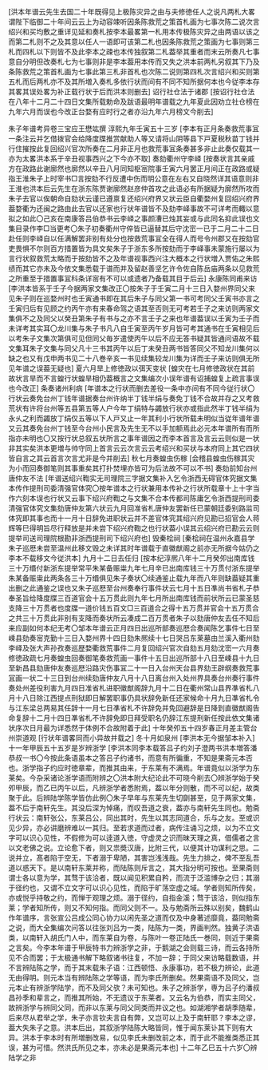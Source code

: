 <!-- { "loadSidebar": true } -->
[洪本年谱云先生去国二十年既得见上极陈灾异之由与夫修徳任人之说凡两札大畧谓陛下临御二十年间云云上为动容竦听因条陈救荒之策首札画为七事次陈二说次言绍兴和买均敷之重详见延和奏札按李本最畧第一札用本传极陈灾异之由两语以该之而第二札则不之及其意以任人一语即可该第二札也因条陈救荒之策画为七事则第三札而四札以下则皆不及此李本之疎也本传独叙第二札葢举其重者而末云所奏凡七事意自分明但改奏札七为七事则非是李本葢用本传而又失之洪本前两札另叙其下乃及条陈救荒之策首札画为七事此第三札非首札也次陈二说则第四札次言绍兴和买则第五札而后两札亦不及其所増入奏札多依行状而间有不同不知所据何本也今従李本存其畧其误处畧为补正载行状于后而洪本则删去]
诏行社仓法于诸郡
[按诏行社仓法在八年十二月二十四日文集所载勅命及跋语最明年谱载之九年夏此因劝立社仓榜在九年六月而误也今改正台婺有应时行之者亦沿九年六月榜文今削去]

朱子年谱考异卷三宝应王懋竑撰
淳熙九年壬寅五十三岁
[李本有正月条奏救荒事冝一条注云并乞借拨官会给降度牒推赏献助人等又请将山阴等县下戸夏税秋苗丁钱并行住摧按此复回绍兴官次所奏在二月非正月也救荒事冝条奏甚多非止此奏仅载其一亦为太畧洪本系于辛丑视事西兴之下今亦不取]
奏劾衢州守李峄
[按奏状言其亲戚方在政路此谢廓然也廓然以辛丑八月同知枢宻院事壬寅六月罢正月间正在政路或疑指王淮朱子上时宰书□言按劾不行反遭中伤而明公意在左右又自晓然详其语意则非王淮也洪本后云先生在浙东陈贾谢廓然赵彦仲首攻之此语必有所据疑为廓然所攻而朱子去官以俟朝命自劾状云谨已遵禀复还绍兴府界又状云臣自衢婺州复回绍兴府界葢婺衢为还闽之路由此去官以还家也行状年谱皆不及劾李峄事故不可详考而輙以意拟之如此〇己亥在南康答吕伯恭书云李峄之事颜漕已烛其妄或与此同名抑此误也文集目录作李□当更考〇朱子初奏衢州守倅皆已逼替其后守沈崈一已于二月二十二日赴任则李峄自以任满解罢非别有处分也按救荒事冝全在得人而号令州郡又在按劾官吏畏惧不尔则百方措置皆为具文矣朱子于浙东多所按劾而于李峄事未蒙施行屡以为言行状叙救荒太略而于按劾皆不之及年谱视事西兴注大概本之行状増入贾佑之朱熙绩而其它亦未及今依文集悉载于谱而并及留赵善坚乞许令佐自陈岳庙两条以见救荒之所重至于措置事冝科条详宻有不可以或遗者乃备载其目于后云]
永康陈同甫来访
[李洪本皆系于壬子今据两家文集改正〇按朱子于壬寅二月十三日入婺州界同父来见朱子则在巡婺州时也壬寅通书即在其后朱子与同父第一书可考同父壬寅书亦言之壬寅归后有见顾之约丙午亦有来春命驾之语其至否则无可考若壬子之来访则两家文集俱不之及同父以癸丑第朱子有书与之亦不言壬子之来也年谱葢误以壬寅为壬子而未详考其实耳〇龙川集与朱子书凡八自壬寅至丙午岁月皆可考其通书在壬寅相见后以考朱子文集次第俱可见但同父毎岁遣使丙午以后不应无答书疑其皆通问语故不载文集耳朱子文集与同父凡十三书其丙午以后丁未癸丑两书皆答同父不知龙川集何以缺之也又有戊申两书见二十八巻辛亥一书见续集较龙川集为详而壬子来访则俱无所见年谱之误葢无疑也]
夏六月旱上修徳政以弭天变状
[蝗灾在七月修徳政状在其前故状言旱而不言蝗行状蝗旱相仍葢概言之文集编次小误年谱有诏捕蝗复上疏言事误也今改正]
条奏诸州利病
[年谱本之行状而删去差役一条中亦间有不同今従行状〇行状云奏免台州丁钱年谱据奏台州许纳半丁钱半绢与奏免丁钱不合故并存之又考救荒状有许将台州等五县第五等人户今年丁绢特与蠲放行状亦或指此然半丁钱半绢为永乆之利而蠲放丁绢仅五等以下人戸又止一年其利小行状所载未明似当従年谱年谱又云其奏免台州丁钱至今台州小民言及先生无不以手加额焉此必元本年谱所有而所指亦未明也〇又按行状总叙五状所言之事年谱因之而李本首言及言云云则似是一状非其实矣洪本更増与帅守同上首言云云次言云云考绍兴和买状与本府同上其它四状皆自言之其云首言次言尤非是今并削去]
秋七月奏蝗虫伤稼
[会稽县蝗虫伤稼其灾为小而回奏御笔则其事重矣其打扑焚埋亦皆可为后法故不可以不书]
奏劾前知台州唐仲友不法
[年谱送绍兴鞫实无司理院三字据文集补入乞令浙西无碍官体究据文集本传作提刑司委清强官体究〇按年谱本之行状兼用本传补之行状所载章十上十字当作六刻本误也行状又云事下绍兴府鞫之与文集不合本传都司陈庸乞令浙西提刑司委清强官体究文集劾唐仲友第六状云九月回准省札唐仲友罢新任已蒙朝廷委别路监司体究即其事也而十一月十日辞免进职状云并不差官体究其绍兴府见勘已招官会人蒋辉等巳得明旨尽行释放是并未尝下绍兴府鞫之也行状葢小误其云绍兴府已勘云云则提举司送司理院根勘非浙西提刑司下绍兴府也]
毁秦桧祠
[秦桧祠在温州永嘉县学朱子巡厯未尝至温州此移文毁之未详其时年谱载于直徽猷阁之前亦无所据今姑仍之李本不载移文今従洪本]
九月十二日去任归
[按本纪淳熈八年十二月癸夘出南库钱三十万缗付新浙东提举常平朱某备赈粜九年七月辛已出南库钱三十万贯付浙东提举朱某备赈粜此两条各三十万缗俱见朱子奏状〇续通鉴止载九年而八年则缺葢疑其重出删之此通鉴之误也又朱子巡厯至台州奏奉行事件状云七月十五日凖尚书省札子恭奉圣旨给降度牒三百道官会十五万贯此则九年七月所出南库钱而前状所云已蒙圣慈支降三十万贯者也度牒一道价钱五百文□三百道合之得十五万贯并官会十五万贯合之共三十万贯此非别有支降而奏状所云凑成二百万贯者朱子以劾唐仲友去任不知后来应副如何本纪无考〇邹本年谱云正月四日出巡所部奏巡厯合奏闻陈乞事件七日至嵊县劾奏宻克勤十三日入婺州界十四日劾朱熈续十七日哭吕东莱墓由兰溪入衢州劾李峄及张大声孙孜奏巡歴婺衢救荒事件二月复回绍兴官次自劾五月劾沈崈一六月奏修徳政疏七月奏蝗虫回奏御笔奏救荒画一事件十五日出巡所部十八日至嵊县十九日至新昌县劾唐仲友奏巡厯沿路灾伤事冝二十一日入台州天台县界劾王辟纲奏救荒事冝画一状二十三日到台州续劾唐仲友八月十八日离台州入处州界具奏台州奏行事件奏处州差役利害九月四日准省札进职徽猷阁辞九月十二日在衢州常山县界凖省札八月十八日除江西提点刑狱即日解罢职事仍具状辞免新任还家候命十月九日凖省札令与江东梁总两易其任辞十一月七日凖省札不许辞免并免回避辞是日降到直徽猷阁告命复辞十二月十四日凖省札不许辞免即日拜受职名仍辞江东提刑新任按此依文集诸状序次日月最为详悉然于体例不合故附着于此]
十年癸夘五十四岁春正月差主管台州崇道观
[行状年谱畧同而小异故并载之]
冬十月如泉州
[李洪本无今据邹本补入]
十一年甲辰五十五岁是岁辨浙学
[李洪本同李本载答吕子约刘子澄两书洪本増答潘恭叔一书〇今按此条语虽本之答吕子约诸书，而意有所徧重，不知是果斋元本否也。浙学指子约应时徳章辈，而推其由来，于东莱有不满焉。年谱竟似以浙学为东莱矣。今杂采诸论浙学语而附辨之〇洪本附大纪论此不可晓今削去〇辨浙学始于癸夘甲辰，而乙已丙午以后，凡辨浙学者悉附焉，葢以年分则散，而不可以纪，故类聚于此。后辨陆学陈学皆仿此例〇朱子早年与东莱先生切劘甚至，见于两家文集，葢不后于南轩先生。其没后深为悼痛，而叹吾道之衰，葢亦与南轩先生同也。勉斋行状云：南轩张公，东莱吕公，同出其时，先生以其志同道合，乐与之友。至或识见少异，亦必讲磨辨难以一其归。至若求道而过者，病传注诵习之烦，以为不立文字可以识心见性，不假修为可以逹道入徳，守虚灵之识而昧天理之真，借儒者之言以文老佛之说。立论愈下者，则又祟奬汉唐，比附三代，以便其计功谋利之思。二说并立，髙者陷于空无，下者溺于卑陋，其害岂浅浅哉。先生力排之，俾不至乱吾道以惑天下。是以南轩东莱并称，而陆陈则斥言之，其大指分明可按也。至果斋则谓士各以意为学，其骛于该洽者，既以闻见积累自矜，而流于泛滥博杂之归；其溺于径约也，又谓不立文字可以识心见性，而陷于旷荡空虚之域。学者则知所传矣，亦或悦乎持敬之约，而惮于观理之烦。溺于径约，自指金溪；骛于该洽，则似指东莱；学者知所传，则又不知何指。而同父则不一。及与勉斋所云殊以别矣，魏鹤山作年谱序，言张宣公吕成公同心协力以闲先圣之道而仅及中身著述靡竟，葢同勉斋之说，而大全集编次问答以往张刘吕为一类，陆陈为一类，界画判然。独黄子洪语类，以南轩入胡氏门人中，而东莱自为卷，与陈叶一卷正陆氏一巻同，则近于果斋之言矣。今李本年谱于甲辰特书力辨浙学之非，于鹅湖之会则载三诗，而云各持所见不合而罢；于太极通书解下略叙诸书往复，不加一辞；于同父来访略载数语，并不言辨陆陈之学，而于其末载朱子语：江西顿悟、永康事功，若不极力辨论，此道无由得明。则元本当有辨陆陈之学等语，而为李氏所删矣。然果斋语不及同父，岂元本止有辨浙学陆学，而不及同父欤？未可知也。朱子之辨浙学，専为吕子约潘叔昌孙季和辈言之，而推其所始，不无遗议于东莱者。又云名为伯恭，而实主同父，故辨浙学与辨同父同，而非以东莱与同父同类而并议之也。如湖湘学者胡季随辈，后来尽从君举之学，朱子亦言钦夫言自有弊，又岂可以上及于南轩耶？李本之谬，葢大失朱子之意。洪本后出，其叙浙学陆陈大略皆同，惟于闻东莱讣其下则有大异。洪本于李本时有所増删改易，似见李氏未删改前之本，而于此不能推类悉正其误，甚为可惜。然洪氏所见之本，亦未必是果斋元本也]
十二年乙巳五十六岁〇辨陆学之非
